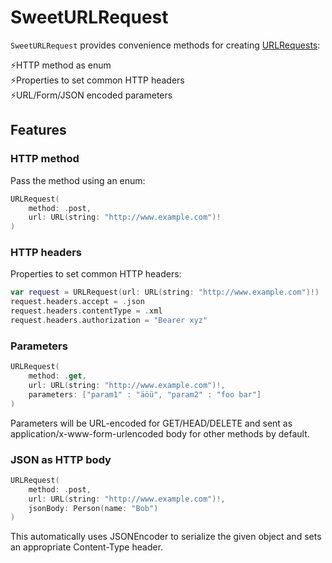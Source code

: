 # SweetURLRequest

`SweetURLRequest` provides convenience methods for creating [URLRequests](https://developer.apple.com/documentation/foundation/urlrequest):

⚡HTTP method as enum  
⚡Properties to set common HTTP headers  
⚡URL/Form/JSON encoded parameters

## Features

### HTTP method

Pass the method using an enum:

```swift
URLRequest(
    method: .post,
    url: URL(string: "http://www.example.com")!
)
```

### HTTP headers

Properties to set common HTTP headers:

```swift
var request = URLRequest(url: URL(string: "http://www.example.com")!)
request.headers.accept = .json
request.headers.contentType = .xml
request.headers.authorization = "Bearer xyz"
```

### Parameters

```swift
URLRequest(
    method: .get,
    url: URL(string: "http://www.example.com")!,
    parameters: ["param1" : "äöü", "param2" : "foo bar"]
)
```

Parameters will be URL-encoded for GET/HEAD/DELETE and sent as application/x-www-form-urlencoded body for other methods by default.

### JSON as HTTP body

```swift
URLRequest(
    method: .post,
    url: URL(string: "http://www.example.com")!,
    jsonBody: Person(name: "Bob")
)
```

This automatically uses JSONEncoder to serialize the given object and sets an appropriate Content-Type header.
